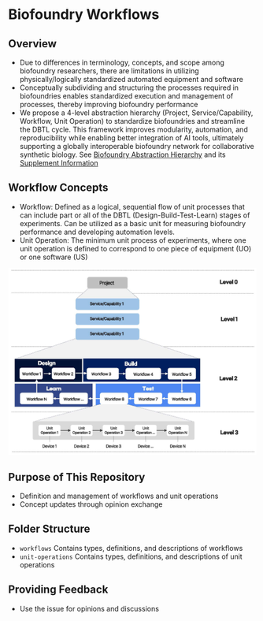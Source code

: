 # Biofoundry Workflows

## Overview
- Due to differences in terminology, concepts, and scope among biofoundry researchers, there are limitations in utilizing physically/logically standardized automated equipment and software 
- Conceptually subdividing and structuring the processes required in biofoundries enables standardized execution and management of processes, thereby improving biofoundry performance
- We propose a 4-level abstraction hierarchy (Project, Service/Capability, Workflow, Unit Operation) to standardize biofoundries and streamline the DBTL cycle. This framework improves modularity, automation, and reproducibility while enabling better integration of AI tools, ultimately supporting a globally interoperable biofoundry network for collaborative synthetic biology. See [Biofoundry Abstraction Hierarchy](resources\Biofoundry_workflow_Abstraction_hierarchy_manuscript_v250605.pdf) and its [Supplement Information](resources\Biofoundry_workflow_Abstraction_hierarchy_suppl_v250605.pdf)

## Workflow Concepts
- Workflow: Defined as a logical, sequential flow of unit processes that can include part or all of the DBTL (Design-Build-Test-Learn) stages of experiments. Can be utilized as a basic unit for measuring biofoundry performance and developing automation levels.
- Unit Operation: The minimum unit process of experiments, where one unit operation is defined to correspond to one piece of equipment (UO) or one software (US)

![](figure1.jpg)
## Purpose of This Repository
- Definition and management of workflows and unit operations
- Concept updates through opinion exchange

## Folder Structure
- `workflows` Contains types, definitions, and descriptions of workflows
- `unit-operations` Contains types, definitions, and descriptions of unit operations


## Providing Feedback
- Use the issue for opinions and discussions
